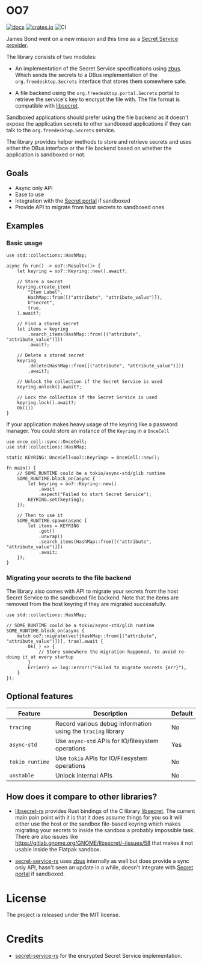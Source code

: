 # OO7

[![docs](https://docs.rs/oo7/badge.svg)](https://docs.rs/oo7/) [![crates.io](https://img.shields.io/crates/v/oo7)](https://crates.io/crates/oo7) ![CI](https://github.com/bilelmoussaoui/oo7/workflows/CI/badge.svg)

James Bond went on a new mission and this time as a [Secret Service provider](https://specifications.freedesktop.org/secret-service/latest/).

The library consists of two modules:

- An implementation of the Secret Service specifications using [zbus](https://lib.rs/zbus). Which sends the secrets to a DBus implementation of the `org.freedesktop.Secrets` interface that stores them somewhere safe.

- A file backend using the `org.freedesktop.portal.Secrets` portal to retrieve the service's key to encrypt the file with.
The file format is compatible with [libsecret](https://gitlab.gnome.org/GNOME/libsecret/).

Sandboxed applications should prefer using the file backend as it doesn't expose the application secrets to other sandboxed applications if they can talk to the `org.freedesktop.Secrets` service.

The library provides helper methods to store and retrieve secrets and uses either the DBus interface or the file backend based on whether the application is sandboxed or not.

## Goals

- Async only API
- Ease to use
- Integration with the [Secret portal](https://flatpak.github.io/xdg-desktop-portal/#gdbus-org.freedesktop.portal.Secret) if sandboxed
- Provide API to migrate from host secrets to sandboxed ones


## Examples

### Basic usage

```rust,no_run
use std::collections::HashMap;

async fn run() -> oo7::Result<()> {
    let keyring = oo7::Keyring::new().await?;

    // Store a secret
    keyring.create_item(
        "Item Label",
        HashMap::from([("attribute", "attribute_value")]),
        b"secret",
        true,
    ).await?;

    // Find a stored secret
    let items = keyring
        .search_items(HashMap::from([("attribute", "attribute_value")]))
        .await?;

    // Delete a stored secret
    keyring
        .delete(HashMap::from([("attribute", "attribute_value")]))
        .await?;

    // Unlock the collection if the Secret Service is used
    keyring.unlock().await?;

    // Lock the collection if the Secret Service is used
    keyring.lock().await?;
    Ok(())
}
```

If your application makes heavy usage of the keyring like a password manager. You could store an instance of the `Keyring` in a `OnceCell`

```rust,ignore
use once_cell::sync::OnceCell;
use std::collections::HashMap;

static KEYRING: OnceCell<oo7::Keyring> = OnceCell::new();

fn main() {
    // SOME_RUNTIME could be a tokio/async-std/glib runtime
    SOME_RUNTIME.block_on(async {
        let keyring = oo7::Keyring::new()
            .await
            .expect("Failed to start Secret Service");
        KEYRING.set(keyring);
    });

    // Then to use it
    SOME_RUNTIME.spawn(async {
        let items = KEYRING
            .get()
            .unwrap()
            .search_items(HashMap::from([("attribute", "attribute_value")]))
            .await;
    });
}
```

### Migrating your secrets to the file backend

The library also comes with API to migrate your secrets from the host Secret Service to the sandboxed file backend. Note that the items are removed from the host keyring if they are migrated successfully.

```rust,ignore
use std::collections::HashMap;

// SOME_RUNTIME could be a tokio/async-std/glib runtime
SOME_RUNTIME.block_on(async {
    match oo7::migrate(vec![HashMap::from([("attribute", "attribute_value")])], true).await {
        Ok(_) => {
            // Store somewhere the migration happened, to avoid re-doing it at every startup
        }
        Err(err) => log::error!("Failed to migrate secrets {err}"),
    }
});
```

## Optional features

| Feature | Description | Default |
| ---     | ----------- | ------ |
| `tracing` | Record various debug information using the `tracing` library | No |
| `async-std` | Use `async-std` APIs for IO/filesystem operations | Yes |
| `tokio_runtime` | Use `tokio` APIs for IO/Filesystem operations | No |
| `unstable` | Unlock internal APIs | No |

## How does it compare to other libraries?

- [libsecret-rs](https://gitlab.gnome.org/World/Rust/libsecret-rs) provides Rust bindings of the C library [libsecret](https://gitlab.gnome.org/GNOME/libsecret/). The current main pain point with it is that
it does assume things for you so it will either use the host or the sandbox file-based keyring which makes migrating your secrets
to inside the sandbox a probably impossible task. There are also issues like <https://gitlab.gnome.org/GNOME/libsecret/-/issues/58>
that makes it not usable inside the Flatpak sandbox.

- [secret-service-rs](https://github.com/hwchen/secret-service-rs/) uses [zbus](https://lib.rs/zbus) internally as well but does provide a sync only API, hasn't seen an update in a while, doesn't integrate with [Secret portal](https://flatpak.github.io/xdg-desktop-portal/#gdbus-org.freedesktop.portal.Secret) if sandboxed.

# License

The project is released under the MIT license.

# Credits

- [secret-service-rs](https://github.com/hwchen/secret-service-rs/) for the encrypted Secret Service implementation.
